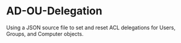 # AD-OU-Delegation
Using a JSON source file to set and reset ACL delegations for Users, Groups, and Computer objects.
